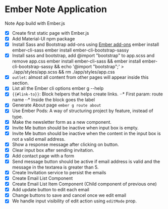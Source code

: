 # Ember Note Application
Note App build with Ember.js
- [x] Create first static page with Ember.js
- [x] Add Material-UI npm package
- [x] Install Sass and Bootstrap add-ons using [Ember add-ons](https://www.emberaddons.com/)
    ember install ember-cli-sass
    ember install ember-cli-bootstrap-sassy
- [x] Install sass and bootstrap, add @import "bootstrap" to app.scss and remove app.css
    ember install ember-cli-sass && ember install ember-cli-bootstrap-sassy && echo '@import "bootstrap";' > ./app/styles/app.scss && rm ./app/styles/app.css
- [x] `outlet`: almost all content from other pages will appear inside this section.
- [x] List all the Ember cli options
    ember g --help
- [x] `{{#link-to}}`: Block helpers that helps create links.
⋅⋅* First param: route name
⋅⋅* Inside the block goes the label
- [x] Generate About page `ember g route about`
- [x] Use Ember Pods: A way of structuring project by feature, instead of type.
- [x] Make the newsletter form as a new component.  
- [x] Invite Me button should be inactive when input box is empty.
- [x] Invite Me button should be inactive when the content in the input box is not a valid email address.
- [x] Show a response message after clicking on button.
- [x] Clear input box after sending invitation.
- [x] Add contact page with a form
- [x] Send message button should be active if email address is valid and the message in the textarea is greater than 5.
- [x] Create Invitation service to persist the emails
- [x] Create Email List Component
- [x] Create Email List Item Component (Child component of previous one)
- [x] Add update button to edit each email
- [x] Change buttons to save and cancel once we edit email
- [x] We handle input visibility of edit action using `editMode` prop.